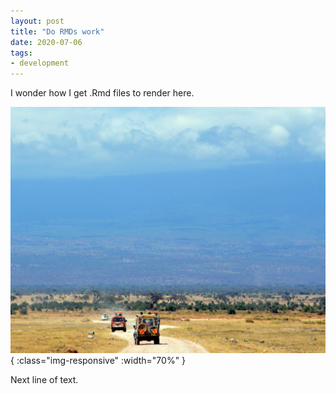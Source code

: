 ```yaml
---
layout: post
title: "Do RMDs work"
date: 2020-07-06
tags: 
- development
---
```


I wonder how I get .Rmd files to render here.

![test-img](/content/2020-07-06-do-rmds-work/kili.png){
:class="img-responsive"
:width="70%"
}

Next line of text.